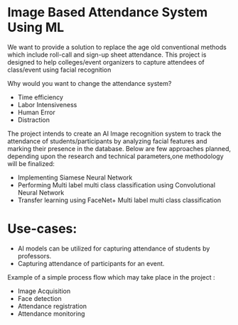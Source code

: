# Image Based Attendance System Using ML
We want to provide a solution to replace the age old conventional methods which include roll-call and sign-up sheet attendance. This project is designed to help colleges/event organizers to capture attendees of class/event using facial recognition

Why would you want to change the attendance system?

* Time efficiency
* Labor Intensiveness
* Human Error
* Distraction

The project intends to create an AI Image recognition system to track the attendance of students/participants by analyzing facial features and marking their presence in the database. Below are few approaches planned, depending upon the research and technical parameters,one methodology will be finalized:

* Implementing Siamese Neural Network
* Performing Multi label multi class classification using Convolutional Neural Network
* Transfer learning using FaceNet+ Multi label multi class classification

# Use-cases:
* AI models can be utilized for capturing attendance of students by professors.
* Capturing attendance of participants for an event.

Example of a simple process flow which may take place in the project :

* Image Acquisition
* Face detection
* Attendance registration
* Attendance monitoring

